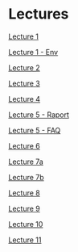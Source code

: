 # Lectures

<p><a href="_static/aw_01.pdf">Lecture 1</a></p>
<p><a href="_static/aw_01_env.pdf">Lecture 1 - Env</a></p>
<p><a href="_static/aw_02.pdf">Lecture 2</a></p>
<p><a href="_static/aw_03.pdf">Lecture 3</a></p>
<p><a href="_static/aw_04.pdf">Lecture 4</a></p>
<p><a href="_static/aw_05_raporty.pdf">Lecture 5 - Raport</a></p>
<p><a href="_static/aw_faq.pdf">Lecture 5 - FAQ</a></p>
<p><a href="_static/aw_06.pdf">Lecture 6</a></p>
<p><a href="_static/aw_07.pdf">Lecture 7a</a></p>
<p><a href="_static/aw_07b.pdf">Lecture 7b</a></p>
<p><a href="_static/aw_08.pdf">Lecture 8</a></p>
<p><a href="_static/aw_09.pdf">Lecture 9</a></p>
<p><a href="_static/aw_10.pdf">Lecture 10</a></p>
<p><a href="_static/aw_11.pdf">Lecture 11</a></p>
